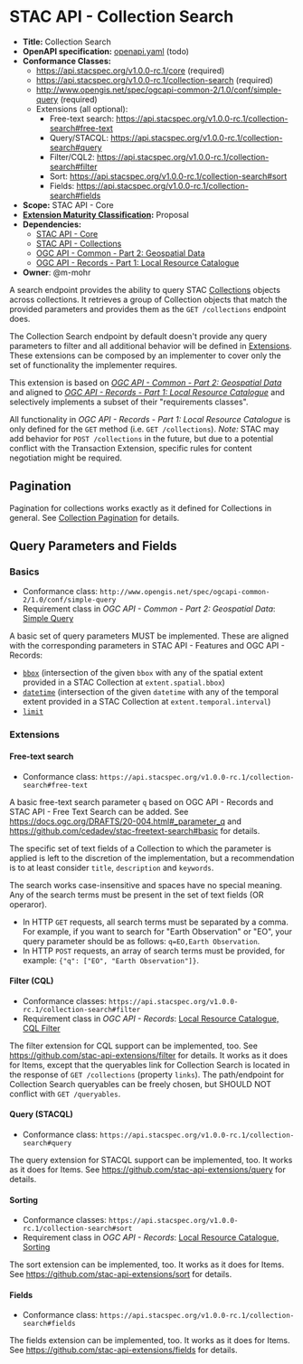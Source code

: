 # STAC API - Collection Search

- **Title:** Collection Search
- **OpenAPI specification:** [openapi.yaml](openapi.yaml) (todo)
- **Conformance Classes:**
  - <https://api.stacspec.org/v1.0.0-rc.1/core> (required)
  - <https://api.stacspec.org/v1.0.0-rc.1/collection-search> (required)
  - <http://www.opengis.net/spec/ogcapi-common-2/1.0/conf/simple-query> (required)
  - Extensions (all optional):
    - Free-text search: <https://api.stacspec.org/v1.0.0-rc.1/collection-search#free-text>
    - Query/STACQL: <https://api.stacspec.org/v1.0.0-rc.1/collection-search#query>
    - Filter/CQL2: <https://api.stacspec.org/v1.0.0-rc.1/collection-search#filter>
    - Sort: <https://api.stacspec.org/v1.0.0-rc.1/collection-search#sort>
    - Fields: <https://api.stacspec.org/v1.0.0-rc.1/collection-search#fields>
- **Scope:** STAC API - Core
- **[Extension Maturity Classification](https://github.com/radiantearth/stac-api-spec/tree/main/README.md#maturity-classification):** Proposal
- **Dependencies:**
  - [STAC API - Core](https://github.com/radiantearth/stac-api-spec/blob/main/core)
  - [STAC API - Collections](https://github.com/radiantearth/stac-api-spec/tree/main/ogcapi-features)
  - [OGC API - Common - Part 2: Geospatial Data](https://portal.ogc.org/files/99149)
  - [OGC API - Records - Part 1: Local Resource Catalogue](https://docs.ogc.org/DRAFTS/20-004.html#clause-local-resources-catalogue)
- **Owner**: @m-mohr

A search endpoint provides the ability to query
STAC [Collections](https://github.com/radiantearth/stac-spec/blob/master/collection-spec/README.md)
objects across collections.
It retrieves a group of Collection objects that match the provided parameters and provides them as
the `GET /collections` endpoint does.

The Collection Search endpoint by default doesn't provide any query parameters to filter and all
additional behavior will be defined in [Extensions](#extensions). These extensions can be composed
by an implementer to cover only the set of functionality the implementer requires.

This extension is based on *[OGC API - Common - Part 2: Geospatial Data](https://portal.ogc.org/files/99149#rc-simple-query-section)*
and aligned to *[OGC API - Records - Part 1: Local Resource Catalogue](https://docs.ogc.org/DRAFTS/20-004.html#clause-local-resources-catalogue)*
and selectively implements a subset of their "requirements classes".

All functionality in *OGC API - Records - Part 1: Local Resource Catalogue* is only defined for the `GET` method (i.e. `GET /collections`).
*Note:* STAC may add behavior for `POST /collections` in the future, but due to a potential conflict
with the Transaction Extension, specific rules for content negotiation might be required.

## Pagination

Pagination for collections works exactly as it defined for Collections in general.
See [Collection Pagination](https://github.com/radiantearth/stac-api-spec/blob/main/ogcapi-features/README.md#collection-pagination)
for details.

## Query Parameters and Fields

### Basics

- Conformance class: `http://www.opengis.net/spec/ogcapi-common-2/1.0/conf/simple-query`
- Requirement class in *OGC API - Common - Part 2: Geospatial Data*: [Simple Query](https://portal.ogc.org/files/99149#rc-simple-query-section)

A basic set of query parameters MUST be implemented.
These are aligned with the corresponding parameters in STAC API - Features and OGC API - Records:
- [`bbox`](https://docs.ogc.org/DRAFTS/20-004.html#_parameter_bbox) (intersection of the given `bbox` with any of the spatial extent provided in a STAC Collection at `extent.spatial.bbox`)
- [`datetime`](https://docs.ogc.org/DRAFTS/20-004.html#_parameter_datetime) (intersection of the given `datetime` with any of the temporal extent provided in a STAC Collection at `extent.temporal.interval`)
- [`limit`](https://docs.ogc.org/DRAFTS/20-004.html#_parameter_limit)

### Extensions

#### Free-text search

- Conformance class: `https://api.stacspec.org/v1.0.0-rc.1/collection-search#free-text`

A basic free-text search parameter `q` based on OGC API - Records and STAC API - Free Text Search can be added.
See <https://docs.ogc.org/DRAFTS/20-004.html#_parameter_q> and <https://github.com/cedadev/stac-freetext-search#basic> for details.

The specific set of text fields of a Collection to which the parameter is applied is left to the discretion of the implementation, but a recommendation is to at least consider `title`, `description` and `keywords`.

The search works case-insensitive and spaces have no special meaning.
Any of the search terms must be present in the set of text fields (OR operaror).

- In HTTP `GET` requests, all search terms must be separated by a comma. For example, if you want to search for "Earth Observation" or "EO", your query parameter should be as follows: `q=EO,Earth Observation`.
- In HTTP `POST` requests, an array of search terms must be provided, for example: `{"q": ["EO", "Earth Observation"]}`.

#### Filter (CQL)

- Conformance classes: `https://api.stacspec.org/v1.0.0-rc.1/collection-search#filter`
- Requirement class in *OGC API - Records*: [Local Resource Catalogue, CQL Filter](https://docs.ogc.org/DRAFTS/20-004.html#clause-local-resources-catalogue_cql2-filter)

The filter extension for CQL support can be implemented, too.
See <https://github.com/stac-api-extensions/filter> for details.
It works as it does for Items, except that the queryables link for Collection Search is located in the response of `GET /collections` (property `links`).
The path/endpoint for Collection Search queryables can be freely chosen, but SHOULD NOT conflict with `GET /queryables`.

#### Query (STACQL)

- Conformance class: `https://api.stacspec.org/v1.0.0-rc.1/collection-search#query`

The query extension for STACQL support can be implemented, too. It works as it does for Items.
See <https://github.com/stac-api-extensions/query> for details.

#### Sorting

- Conformance classes: `https://api.stacspec.org/v1.0.0-rc.1/collection-search#sort`
- Requirement class in *OGC API - Records*: [Local Resource Catalogue, Sorting](https://docs.ogc.org/DRAFTS/20-004.html#clause-local-resources-catalogue_sorting)

The sort extension can be implemented, too. It works as it does for Items.
See <https://github.com/stac-api-extensions/sort> for details.

#### Fields

- Conformance class: `https://api.stacspec.org/v1.0.0-rc.1/collection-search#fields`

The fields extension can be implemented, too. It works as it does for Items.
See <https://github.com/stac-api-extensions/fields> for details.
